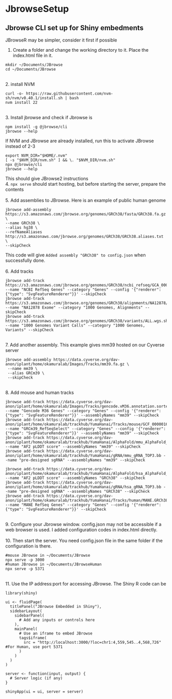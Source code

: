 # JbrowseSetup
## Jbrowse CLI set up for Shiny embedments
JBrowseR may be simpler, consider it first if possible
<br/>
1. Create a folder and change the working directory to it. Place the index.html file in it. 
```
mkdir ~/Documents/JBrowse
cd ~/Documents/JBrowse
```
<br/>
2. install NVM

```
curl -o- https://raw.githubusercontent.com/nvm-sh/nvm/v0.40.1/install.sh | bash
nvm install 22
```
<br/>
3. Install jbrowse and check if Jbrowse is

```
npm install -g @jbrowse/cli
jbrowse --help
```
If NVM and JBrowse are already installed, run this to activate JBrowse instead of 2-3
```
export NVM_DIR="$HOME/.nvm"
[ -s "$NVM_DIR/nvm.sh" ] && \. "$NVM_DIR/nvm.sh" 
npx @jbrowse/cli
jbrowse --help
```
This should give JBrowse2 instructions
<br/>
4. `npx serve` should start hosting, but before starting the server, prepare the contents
<br/>
<br/>
5. Add assemblies to JBrowse. Here is an example of public human genome 

```
jbrowse add-assembly https://s3.amazonaws.com/jbrowse.org/genomes/GRCh38/fasta/GRCh38.fa.gz \
--name GRCh38 \
--alias hg38 \
--refNameAliases http://s3.amazonaws.com/jbrowse.org/genomes/GRCh38/GRCh38.aliases.txt \
--skipCheck
```
This code will give `Added assembly "GRCh38" to config.json` when successfully done.
<br/>
<br/>
6. Add tracks

```
jbrowse add-track https://s3.amazonaws.com/jbrowse.org/genomes/GRCh38/ncbi_refseq/GCA_000001405.15_GRCh38_full_analysis_set.refseq_annotation.sorted.gff.gz --name "NCBI RefSeq Genes" --category "Genes" --config '{"renderer": {"type": "SvgFeatureRenderer"}}' --skipCheck
jbrowse add-track https://s3.amazonaws.com/jbrowse.org/genomes/GRCh38/alignments/NA12878/NA12878.alt_bwamem_GRCh38DH.20150826.CEU.exome.cram --name "NA12878 Exome" --category "1000 Genomes, Alignments" --skipCheck
jbrowse add-track https://s3.amazonaws.com/jbrowse.org/genomes/GRCh38/variants/ALL.wgs.shapeit2_integrated_snvindels_v2a.GRCh38.27022019.sites.vcf.gz --name "1000 Genomes Variant Calls" --category "1000 Genomes, Variants" --skipCheck
```
<br/>
7. Add another assembly. This example gives mm39 hosted on our Cyverse server

```
jbrowse add-assembly https://data.cyverse.org/dav-anon/iplant/home/okamuralab/Images/Tracks/mm39.fa.gz \
 --name mm39 \
 --alias GRCm39 \
 --skipCheck   
```
<br/>
8. Add mouse and human tracks

```
jbrowse add-track https://data.cyverse.org/dav-anon/iplant/home/okamuralab/Images/Tracks/gencode.vM36.annotation.sorted.gff3.gz --name "Gencode M36 Genes" --category "Genes" --config '{"renderer": {"type": "SvgFeatureRenderer"}}' --assemblyNames "mm39" --skipCheck
jbrowse add-track https://data.cyverse.org/dav-anon/iplant/home/okamuralab/trackhub/YumaHanai/Tracks/mouse/GCF_000001635.27_GRCm39_RefSeqSelect.sorted.gff.gz --name "GRCm39_RefSeqSelect" --category "Genes" --config '{"renderer": {"type": "SvgFeatureRenderer"}}' --assemblyNames "mm39" --skipCheck
jbrowse add-track https://data.cyverse.org/dav-anon/iplant/home/okamuralab/trackhub/YumaHanai/AlphaFold/mmu_AlphaFold_score.bb --name "AF2 pLDDT score" --assemblyNames "mm39" --skipCheck
jbrowse add-track https://data.cyverse.org/dav-anon/iplant/home/okamuralab/trackhub/YumaHanai/gRNA/mmu_gRNA_TOP3.bb --name "pre-designed sgRNA" --assemblyNames "mm39" --skipCheck
```
```
jbrowse add-track https://data.cyverse.org/dav-anon/iplant/home/okamuralab/trackhub/YumaHanai/AlphaFold/hsa_AlphaFold_score.bb --name "AF2 pLDDT score" --assemblyNames "GRCh38" --skipCheck
jbrowse add-track https://data.cyverse.org/dav-anon/iplant/home/okamuralab/trackhub/YumaHanai/gRNA/hsa_gRNA_TOP3.bb --name "pre-designed sgRNA" --assemblyNames "GRCh38" --skipCheck
jbrowse add-track https://data.cyverse.org/dav-anon/iplant/home/okamuralab/trackhub/YumaHanai/Tracks/human/MANE.GRCh38.v1.0.refseq_genomic.sorted.gff.gz --name "MANE RefSeq Genes" --category "Genes" --config '{"renderer": {"type": "SvgFeatureRenderer"}}' --skipCheck
```

<br/>
9. Configure your Jbrowse window. config.json may not be accessible if a web browser is used. I added configuration codes in index.html directly.
<br/>
<br/>
10. Then start the server. You need config.json file in the same folder if the configuration is there.

```
#mouse JBrowse in ~/Documents/JBrowse
npx serve -p 3000
#human JBrowse in ~/Documents/JBrowseHuman
npx serve -p 5371
```
<br/>
11. Use the IP address:port for accessing JBrowse. The Shiny R code can be

```
library(shiny)

ui <- fluidPage(
  titlePanel("JBrowse Embedded in Shiny"),
  sidebarLayout(
    sidebarPanel(
      # Add any inputs or controls here
    ),
    mainPanel(
      # Use an iframe to embed JBrowse
      tags$iframe(
        src = "http://localhost:3000/?loc=chr1:4,559,545..4,568,726" #For Human, use port 5371
      )
    )
  )
)

server <- function(input, output) {
  # Server logic (if any)
}

shinyApp(ui = ui, server = server)
```

